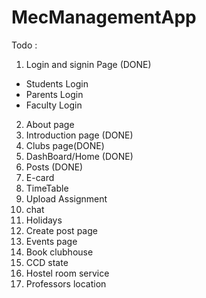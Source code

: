 # MecManagementApp

Todo :
1. Login and signin Page (DONE)
  - Students Login
  - Parents Login
  - Faculty Login
2. About page 
3. Introduction page (DONE)
3. Clubs page(DONE)
3. DashBoard/Home (DONE)
4. Posts (DONE)
5. E-card
6. TimeTable
7. Upload Assignment
8. chat
9. Holidays
10. Create post page
11. Events page
12. Book clubhouse
13. CCD state
14. Hostel room service
15. Professors location
